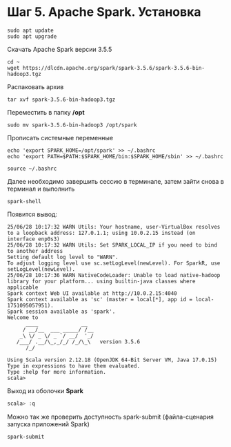 # Шаг 5. Apache Spark. Установка
```console
sudo apt update
sudo apt upgrade
```
Скачать Apache Spark версии 3.5.5
```console
cd ~
wget https://dlcdn.apache.org/spark/spark-3.5.6/spark-3.5.6-bin-hadoop3.tgz
```
Распаковать архив
```console
tar xvf spark-3.5.6-bin-hadoop3.tgz
```
Переместить в папку **/opt**
```console
sudo mv spark-3.5.6-bin-hadoop3 /opt/spark
```
Прописать системные переменные
```console
echo 'export SPARK_HOME=/opt/spark' >> ~/.bashrc
echo 'export PATH=$PATH:$SPARK_HOME/bin:$SPARK_HOME/sbin' >> ~/.bashrc
```
```console
source ~/.bashrc
```
Далее необходимо завершить сессию в терминале, затем зайти снова в терминал и выполнить
```console
spark-shell
```
Появится вывод:
```console
25/06/28 10:17:32 WARN Utils: Your hostname, user-VirtualBox resolves to a loopback address: 127.0.1.1; using 10.0.2.15 instead (on interface enp0s3)
25/06/28 10:17:32 WARN Utils: Set SPARK_LOCAL_IP if you need to bind to another address
Setting default log level to "WARN".
To adjust logging level use sc.setLogLevel(newLevel). For SparkR, use setLogLevel(newLevel).
25/06/28 10:17:36 WARN NativeCodeLoader: Unable to load native-hadoop library for your platform... using builtin-java classes where applicable
Spark context Web UI available at http://10.0.2.15:4040
Spark context available as 'sc' (master = local[*], app id = local-1751095057951).
Spark session available as 'spark'.
Welcome to
      ____              __
     / __/__  ___ _____/ /__
    _\ \/ _ \/ _ `/ __/  '_/
   /___/ .__/\_,_/_/ /_/\_\   version 3.5.6
      /_/
         
Using Scala version 2.12.18 (OpenJDK 64-Bit Server VM, Java 17.0.15)
Type in expressions to have them evaluated.
Type :help for more information.
scala> 
```
Выход из оболочки **Spark**
```scala
scala> :q
```
Можно так же проверить доступность spark-submit (файла-сценария запуска приложений Spark)
```console
spark-submit
```
